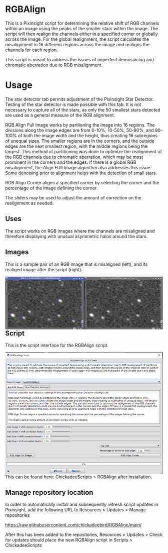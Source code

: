 # RGBAlign

This is a Pixinsight script for determining the relative shift of RGB channels within an image using the peaks of the smaller stars within the image. The script will then realign the channels either in a specified corner or globally across the image. For the global realignment, the script calculates the misalignment in 16 different regions across the image and realigns the channels for each region.

This script is meant to address the issues of imperfect demosaicing and chromatic aberration due to RGB misalignment.

# Usage

The star detector tab permits adjustment of the Pixinsight Star Detector. Testing of the star detector is made possible with this tab. It is not necessary to capture all of the stars, as only the 50 smallest stars detected are used as a general measure of the RGB alignment.

RGB Align Full Image works by partiioning the image into 16 regions. The divisions along the image edges are from 0-10%, 10-50%, 50-90%, and 90-100% of both the image width and the height, thus creating 16 subregions of unequal sizes. The smaller regions are in the corners, and the outside edges are the next smallest region, with the middle regions being the largest. This method of partitioning was done to optimize the realignment of the RGB channels due to chromatic aberration, which may be most prominent in the corners and the edges. If there is a global RGB misalignment, the Align FUll Image algorithm also addresses this issue. Some denoising prior to alignment helps with the detection of small stars.

RGB Align Corner aligns a specified corner by selecting the corner and the percentage of the image defining the corner.

The sliders may be used to adjust the amount of correction on the realignment as needed.

## Uses

The script works on RGB images where the channels are misaligned and therefore displaying with unusual asymmetric halos around the stars.

## Images

This is a sample pair of an RGB image that is misaligned (left), and its realiged image after the script (right).

<img src="./figs/RGBAlign realigned stars.png" text='Deblurred stars using the "Stars Only" script - left blurry stars, right deblurred' align=left />

## Script

This is the script interface for the RGBAlign script.

<img src="./figs/RGBAlign script.png" text='RGBAlign script' align=left />

This can be found here: ChickadeeScripts > RGBAlign after installation.

## Manage repository location

In order to automatically install and subsequently refresh script updates in Pixinsight, add the following URL to Resources > Updates > Manage repositories

https://raw.githubusercontent.com/chickadeebird/RGBAlign/main/

After this has been added to the repositories, Resources > Updates > Check for updates should place the new RGBAlign script in Scripts > ChickadeeScripts


